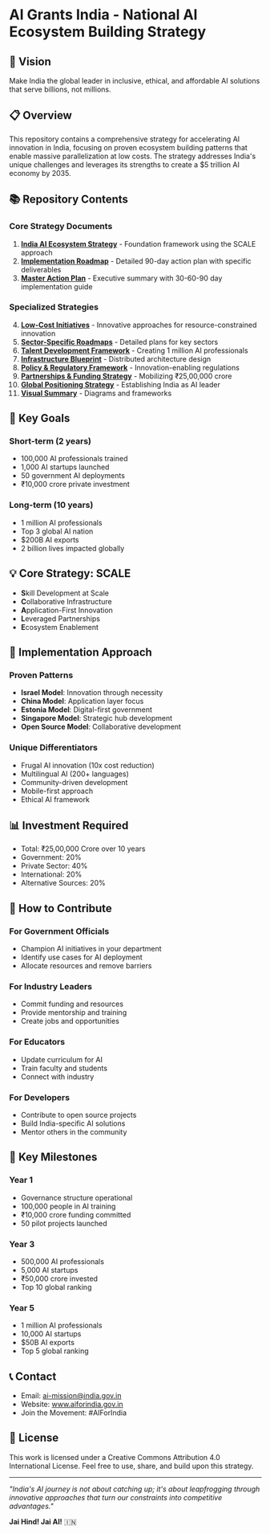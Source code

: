 # AI Grants India - National AI Ecosystem Building Strategy

## 🚀 Vision
Make India the global leader in inclusive, ethical, and affordable AI solutions that serve billions, not millions.

## 📋 Overview
This repository contains a comprehensive strategy for accelerating AI innovation in India, focusing on proven ecosystem building patterns that enable massive parallelization at low costs. The strategy addresses India's unique challenges and leverages its strengths to create a $5 trillion AI economy by 2035.

## 📚 Repository Contents

### Core Strategy Documents
1. **[India AI Ecosystem Strategy](india-ai-ecosystem-strategy.md)** - Foundation framework using the SCALE approach
2. **[Implementation Roadmap](india-ai-implementation-roadmap.md)** - Detailed 90-day action plan with specific deliverables
3. **[Master Action Plan](india-ai-master-action-plan.md)** - Executive summary with 30-60-90 day implementation guide

### Specialized Strategies
4. **[Low-Cost Initiatives](india-ai-low-cost-initiatives.md)** - Innovative approaches for resource-constrained innovation
5. **[Sector-Specific Roadmaps](india-ai-sector-specific-roadmaps.md)** - Detailed plans for key sectors
6. **[Talent Development Framework](india-ai-talent-development-framework.md)** - Creating 1 million AI professionals
7. **[Infrastructure Blueprint](india-ai-infrastructure-blueprint.md)** - Distributed architecture design
8. **[Policy & Regulatory Framework](india-ai-policy-regulatory-framework.md)** - Innovation-enabling regulations
9. **[Partnerships & Funding Strategy](india-ai-partnerships-funding.md)** - Mobilizing ₹25,00,000 crore
10. **[Global Positioning Strategy](india-ai-global-positioning-strategy.md)** - Establishing India as AI leader
11. **[Visual Summary](india-ai-visual-summary.md)** - Diagrams and frameworks

## 🎯 Key Goals

### Short-term (2 years)
- 100,000 AI professionals trained
- 1,000 AI startups launched
- 50 government AI deployments
- ₹10,000 crore private investment

### Long-term (10 years)
- 1 million AI professionals
- Top 3 global AI nation
- $200B AI exports
- 2 billion lives impacted globally

## 💡 Core Strategy: SCALE

- **S**kill Development at Scale
- **C**ollaborative Infrastructure  
- **A**pplication-First Innovation
- **L**everaged Partnerships
- **E**cosystem Enablement

## 🔧 Implementation Approach

### Proven Patterns
- **Israel Model**: Innovation through necessity
- **China Model**: Application layer focus
- **Estonia Model**: Digital-first government
- **Singapore Model**: Strategic hub development
- **Open Source Model**: Collaborative development

### Unique Differentiators
- Frugal AI innovation (10x cost reduction)
- Multilingual AI (200+ languages)
- Community-driven development
- Mobile-first approach
- Ethical AI framework

## 📊 Investment Required
- Total: ₹25,00,000 Crore over 10 years
- Government: 20%
- Private Sector: 40%
- International: 20%
- Alternative Sources: 20%

## 🤝 How to Contribute

### For Government Officials
- Champion AI initiatives in your department
- Identify use cases for AI deployment
- Allocate resources and remove barriers

### For Industry Leaders
- Commit funding and resources
- Provide mentorship and training
- Create jobs and opportunities

### For Educators
- Update curriculum for AI
- Train faculty and students
- Connect with industry

### For Developers
- Contribute to open source projects
- Build India-specific AI solutions
- Mentor others in the community

## 📅 Key Milestones

### Year 1
- Governance structure operational
- 100,000 people in AI training
- ₹10,000 crore funding committed
- 50 pilot projects launched

### Year 3
- 500,000 AI professionals
- 5,000 AI startups
- ₹50,000 crore invested
- Top 10 global ranking

### Year 5
- 1 million AI professionals
- 10,000 AI startups
- $50B AI exports
- Top 5 global ranking

## 📞 Contact
- Email: ai-mission@india.gov.in
- Website: www.aiforindia.gov.in
- Join the Movement: #AIForIndia

## 📄 License
This work is licensed under a Creative Commons Attribution 4.0 International License. Feel free to use, share, and build upon this strategy.

---

*"India's AI journey is not about catching up; it's about leapfrogging through innovative approaches that turn our constraints into competitive advantages."*

**Jai Hind! Jai AI!** 🇮🇳
